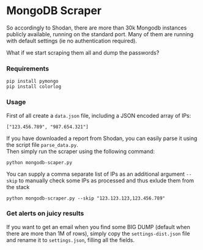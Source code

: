 # MongoDB Scraper

So accordingly to Shodan, there are more than 30k Mongodb instances publicly available, running on the standard port. Many of them are running with default settings (ie no authentication required).

What if we start scraping them all and dump the passwords?

### Requirements
```
pip install pymongo
pip install colorlog
```

### Usage
First of all create a `data.json` file, including a JSON encoded array of IPs:
```
["123.456.789", "987.654.321"]
```
If you have downloaded a report from Shodan, you can easily parse it using the script file `parse_data.py`.  
Then simply run the scraper using the following command:
```
python mongodb-scaper.py
```

You can supply a comma separate list of IPs as an additional argument `--skip` to manually check some IPs as processed and thus exlude them from the stack
```
python mongodb-scraper.py --skip "123.123.123,123.456.789"
```

### Get alerts on juicy results
If you want to get an email when you find some BIG DUMP (default when there are more than 1M of rows), simply copy the `settings-dist.json` file and rename it to `settings.json`, filling all the fields.

